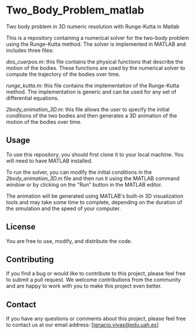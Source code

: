 # Two_Body_Problem_matlab
Two body problem in 3D numeric resolution with Runge-Kutta in Matlab

This is a repository containing a numerical solver for the two-body problem using the Runge-Kutta method. The solver is implemented in MATLAB and includes three files:

*dos_cuerpos.m*: this file contains the physical functions that describe the motion of the bodies. These functions are used by the numerical solver to compute the trajectory of the bodies over time.

*runge_kutta.m*: this file contains the implementation of the Runge-Kutta method. The implementation is generic and can be used for any set of differential equations.

*2body_animation_3D.m*: this file allows the user to specify the initial conditions of the two bodies and then generates a 3D animation of the motion of the bodies over time.

## Usage
To use this repository, you should first clone it to your local machine. You will need to have MATLAB installed.

To run the solver, you can modify the initial conditions in the *2body_animation_3D.m* file and then run it using the MATLAB command window or by clicking on the "Run" button in the MATLAB editor.

The animation will be generated using MATLAB's built-in 3D visualization tools and may take some time to complete, depending on the duration of the simulation and the speed of your computer.

## License
You are free to use, modify, and distribute the code. 

## Contributing
If you find a bug or would like to contribute to this project, please feel free to submit a pull request. We welcome contributions from the community and are happy to work with you to make this project even better.

## Contact
If you have any questions or comments about this project, please feel free to contact us at our email address: [ignacio.vivas@edu.uah.es]
